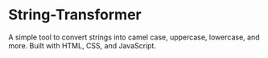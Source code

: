 # String-Transformer
A simple tool to convert strings into camel case, uppercase, lowercase, and more. Built with HTML, CSS, and JavaScript.
